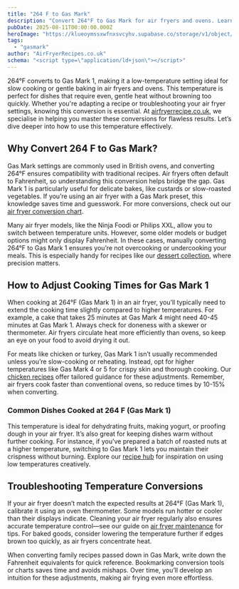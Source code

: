 ```yaml
---
title: "264 F to Gas Mark"
description: "Convert 264°F to Gas Mark for air fryers and ovens. Learn the exact Gas Mark equivalent and how to adjust cooking times for perfect results every time."
pubDate: 2025-08-11T00:00:00.000Z
heroImage: "https://klueoymssxwfnxsvcyhv.supabase.co/storage/v1/object/public/md/264-f-to-gas-mark-41409c4b.png"
tags:
  - "gasmark"
author: "AirFryerRecipes.co.uk"
schema: "<script type=\"application/ld+json\"></script>"
---
```


<p>264°F converts to Gas Mark 1, making it a low-temperature setting ideal for slow cooking or gentle baking in air fryers and ovens. This temperature is perfect for dishes that require even, gentle heat without browning too quickly. Whether you're adapting a recipe or troubleshooting your air fryer settings, knowing this conversion is essential. At <a href=https://www.airfryerrecipe.co.uk>airfryerrecipe.co.uk</a>, we specialise in helping you master these conversions for flawless results. Let’s dive deeper into how to use this temperature effectively.</p>

<h2>Why Convert 264 F to Gas Mark?</h2>
<p>Gas Mark settings are commonly used in British ovens, and converting 264°F ensures compatibility with traditional recipes. Air fryers often default to Fahrenheit, so understanding this conversion helps bridge the gap. Gas Mark 1 is particularly useful for delicate bakes, like custards or slow-roasted vegetables. If you’re using an air fryer with a Gas Mark preset, this knowledge saves time and guesswork. For more conversions, check out our <a href=https://www.airfryerrecipe.co.uk/air-fryer-conversion-chart>air fryer conversion chart</a>.</p>

<p>Many air fryer models, like the Ninja Foodi or Philips XXL, allow you to switch between temperature units. However, some older models or budget options might only display Fahrenheit. In these cases, manually converting 264°F to Gas Mark 1 ensures you’re not overcooking or undercooking your meals. This is especially handy for recipes like our <a href=https://www.airfryerrecipe.co.uk/recipe-category/dessert>dessert collection</a>, where precision matters.</p>

<h2>How to Adjust Cooking Times for Gas Mark 1</h2>
<p>When cooking at 264°F (Gas Mark 1) in an air fryer, you’ll typically need to extend the cooking time slightly compared to higher temperatures. For example, a cake that takes 25 minutes at Gas Mark 4 might need 40-45 minutes at Gas Mark 1. Always check for doneness with a skewer or thermometer. Air fryers circulate heat more efficiently than ovens, so keep an eye on your food to avoid drying it out.</p>

<p>For meats like chicken or turkey, Gas Mark 1 isn’t usually recommended unless you’re slow-cooking or reheating. Instead, opt for higher temperatures like Gas Mark 4 or 5 for crispy skin and thorough cooking. Our <a href=https://www.airfryerrecipe.co.uk/recipe-category/chicken>chicken recipes</a> offer tailored guidance for these adjustments. Remember, air fryers cook faster than conventional ovens, so reduce times by 10-15% when converting.</p>

<h3>Common Dishes Cooked at 264 F (Gas Mark 1)</h3>
<p>This temperature is ideal for dehydrating fruits, making yogurt, or proofing dough in your air fryer. It’s also great for keeping dishes warm without further cooking. For instance, if you’ve prepared a batch of roasted nuts at a higher temperature, switching to Gas Mark 1 lets you maintain their crispness without burning. Explore our <a href=https://www.airfryerrecipe.co.uk/recipes>recipe hub</a> for inspiration on using low temperatures creatively.</p>

<h2>Troubleshooting Temperature Conversions</h2>
<p>If your air fryer doesn’t match the expected results at 264°F (Gas Mark 1), calibrate it using an oven thermometer. Some models run hotter or cooler than their displays indicate. Cleaning your air fryer regularly also ensures accurate temperature control—see our guide on <a href=https://www.airfryerrecipe.co.uk/air-fryer-cleaner>air fryer maintenance</a> for tips. For baked goods, consider lowering the temperature further if edges brown too quickly, as air fryers concentrate heat.</p>

<p>When converting family recipes passed down in Gas Mark, write down the Fahrenheit equivalents for quick reference. Bookmarking conversion tools or charts saves time and avoids mishaps. Over time, you’ll develop an intuition for these adjustments, making air frying even more effortless.</p>